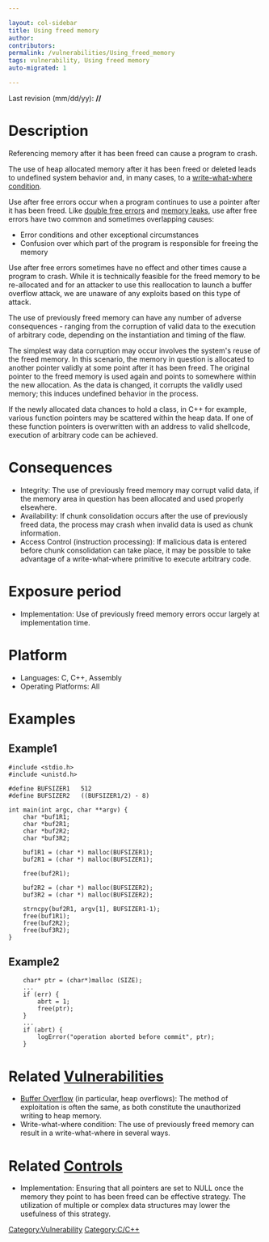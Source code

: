 ```yaml
---

layout: col-sidebar
title: Using freed memory
author: 
contributors: 
permalink: /vulnerabilities/Using_freed_memory
tags: vulnerability, Using freed memory
auto-migrated: 1

---
```


Last revision (mm/dd/yy): **//**

# Description

Referencing memory after it has been freed can cause a program to crash.

The use of heap allocated memory after it has been freed or deleted
leads to undefined system behavior and, in many cases, to a
[write-what-where condition](Write-what-where_condition "wikilink").

Use after free errors occur when a program continues to use a pointer
after it has been freed. Like [double free
errors](Doubly_freeing_memory "wikilink") and [memory
leaks](memory_leak "wikilink"), use after free errors have two common
and sometimes overlapping causes:

  - Error conditions and other exceptional circumstances
  - Confusion over which part of the program is responsible for freeing
    the memory

Use after free errors sometimes have no effect and other times cause a
program to crash. While it is technically feasible for the freed memory
to be re-allocated and for an attacker to use this reallocation to
launch a buffer overflow attack, we are unaware of any exploits based on
this type of attack.

The use of previously freed memory can have any number of adverse
consequences - ranging from the corruption of valid data to the
execution of arbitrary code, depending on the instantiation and timing
of the flaw.

The simplest way data corruption may occur involves the system's reuse
of the freed memory. In this scenario, the memory in question is
allocated to another pointer validly at some point after it has been
freed. The original pointer to the freed memory is used again and points
to somewhere within the new allocation. As the data is changed, it
corrupts the validly used memory; this induces undefined behavior in the
process.

If the newly allocated data chances to hold a class, in C++ for example,
various function pointers may be scattered within the heap data. If one
of these function pointers is overwritten with an address to valid
shellcode, execution of arbitrary code can be achieved.

# Consequences

  - Integrity: The use of previously freed memory may corrupt valid
    data, if the memory area in question has been allocated and used
    properly elsewhere.
  - Availability: If chunk consolidation occurs after the use of
    previously freed data, the process may crash when invalid data is
    used as chunk information.
  - Access Control (instruction processing): If malicious data is
    entered before chunk consolidation can take place, it may be
    possible to take advantage of a write-what-where primitive to
    execute arbitrary code.

# Exposure period

  - Implementation: Use of previously freed memory errors occur largely
    at implementation time.

# Platform

  - Languages: C, C++, Assembly
  - Operating Platforms: All

# Examples

## Example1

    #include <stdio.h>
    #include <unistd.h>

    #define BUFSIZER1   512
    #define BUFSIZER2   ((BUFSIZER1/2) - 8)

    int main(int argc, char **argv) {
        char *buf1R1;
        char *buf2R1;
        char *buf2R2;
        char *buf3R2;

        buf1R1 = (char *) malloc(BUFSIZER1);
        buf2R1 = (char *) malloc(BUFSIZER1);

        free(buf2R1);

        buf2R2 = (char *) malloc(BUFSIZER2);
        buf3R2 = (char *) malloc(BUFSIZER2);

        strncpy(buf2R1, argv[1], BUFSIZER1-1);
        free(buf1R1);
        free(buf2R2);
        free(buf3R2);
    }

## Example2

```
    char* ptr = (char*)malloc (SIZE);
    ...
    if (err) {
        abrt = 1;
        free(ptr);
    }
    ...
    if (abrt) {
        logError("operation aborted before commit", ptr);
    }
```

# Related [Vulnerabilities](Vulnerabilities "wikilink")

  - [Buffer Overflow](Buffer_Overflow "wikilink") (in particular, heap
    overflows): The method of exploitation is often the same, as both
    constitute the unauthorized writing to heap memory.
  - Write-what-where condition: The use of previously freed memory can
    result in a write-what-where in several ways.

# Related [Controls](Controls "wikilink")

  - Implementation: Ensuring that all pointers are set to NULL once the
    memory they point to has been freed can be effective strategy. The
    utilization of multiple or complex data structures may lower the
    usefulness of this strategy.

[Category:Vulnerability](Category:Vulnerability "wikilink")
[Category:C/C++](Category:C/C++ "wikilink")